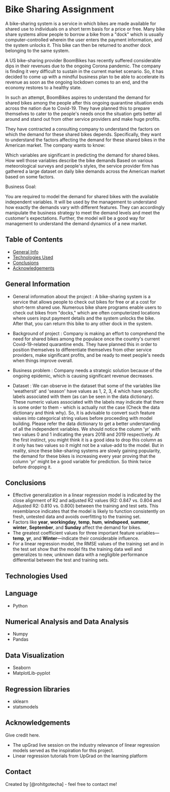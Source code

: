 # Bike Sharing Assignment
A bike-sharing system is a service in which bikes are made available for shared use to individuals on a short term basis for a price or free. Many bike share systems allow people to borrow a bike from a "dock" which is usually computer-controlled wherein the user enters the payment information, and the system unlocks it. This bike can then be returned to another dock belonging to the same system.

A US bike-sharing provider BoomBikes has recently suffered considerable dips in their revenues due to the ongoing Corona pandemic. The company is finding it very difficult to sustain in the current market scenario. So, it has decided to come up with a mindful business plan to be able to accelerate its revenue as soon as the ongoing lockdown comes to an end, and the economy restores to a healthy state.

In such an attempt, BoomBikes aspires to understand the demand for shared bikes among the people after this ongoing quarantine situation ends across the nation due to Covid-19. They have planned this to prepare themselves to cater to the people's needs once the situation gets better all around and stand out from other service providers and make huge profits.

They have contracted a consulting company to understand the factors on which the demand for these shared bikes depends. Specifically, they want to understand the factors affecting the demand for these shared bikes in the American market. The company wants to know:

Which variables are significant in predicting the demand for shared bikes.
How well those variables describe the bike demands
Based on various meteorological surveys and people's styles, the service provider firm has gathered a large dataset on daily bike demands across the American market based on some factors.

Business Goal:

You are required to model the demand for shared bikes with the available independent variables. It will be used by the management to understand how exactly the demands vary with different features. They can accordingly manipulate the business strategy to meet the demand levels and meet the customer's expectations. Further, the model will be a good way for management to understand the demand dynamics of a new market.


## Table of Contents
* [General Info](#general-information)
* [Technologies Used](#technologies-used)
* [Conclusions](#conclusions)
* [Acknowledgements](#acknowledgements)

<!-- You can include any other section that is pertinent to your problem -->

## General Information
-  General information about the project : A bike-sharing system is a service that allows people to check out bikes for free or at a cost for short-term shared use. Numerous bike share programs enable users to check out bikes from "docks," which are often computerized locations where users input payment details and the system unlocks the bike. After that, you can return this bike to any other dock in the system.
- Background  of project : Company is making an effort to comprehend the need for shared bikes among the populace once the country's current Covid-19-related quarantine ends. They have planned this in order to position themselves to differentiate themselves from other service providers, make significant profits, and be ready to meet people's needs when things improve overall.

- Business problem : Company needs a strategic solution because of the ongoing epidemic, which is causing significant revenue decreases.
- Dataset : We can observe in the dataset that some of the variables like 'weathersit' and 'season' have values as 1, 2, 3, 4 which have specific labels associated with them (as can be seen in the data dictionary). These numeric values associated with the labels may indicate that there is some order to them - which is actually not the case (Check the data dictionary and think why). So, it is advisable to convert such feature values into categorical string values before proceeding with model building. Please refer the data dictionary to get a better understanding of all the independent variables. We should notice the column 'yr' with two values 0 and 1 indicating the years 2018 and 2019 respectively. At the first instinct, you might think it is a good idea to drop this column as it only has two values so it might not be a value-add to the model. But in reality, since these bike-sharing systems are slowly gaining popularity, the demand for these bikes is increasing every year proving that the column 'yr' might be a good variable for prediction. So think twice before dropping it.

<!-- You don't have to answer all the questions - just the ones relevant to your project. -->

## Conclusions

- Effective generalization in a linear regression model is indicated by the close alignment of R2 and adjusted R2 values (R2: 0.847 vs. 0.804 and Adjusted R2: 0.810 vs. 0.800) between the training and test sets. This resemblance indicates that the model is likely to function consistently on fresh, untested data and avoids overfitting to the training set.
- Factors like **year**, **workingday**, **temp**, **hum**, **windspeed**, **summer**, **winter**, **September**, and **Sunday** affect the demand for bikes.
- The greatest coefficient values for three important feature variables—**temp**, **yr**, and **Winter**—indicate their considerable influence.
- For a linear regression model, the RMSE values of the training set and in the test set show that the model fits the training data well and generalizes to new, unknown data with a negligible performance differential between the test and training sets.


<!-- You don't have to answer all the questions - just the ones relevant to your project. -->


## Technologies Used

   ## Language
   - Python
   ## Numerical Analysis and Data Analysis
   - Numpy
   - Pandas
   ## Data Visualization
  - Seaborn 
  - MatplotLib-pyplot
   ## Regression libraries
  - sklearn
  - statsmodels
  
<!-- As the libraries versions keep on changing, it is recommended to mention the version of library used in this project -->

## Acknowledgements
Give credit here.
- The upGrad live session on the industry relevance of linear regression models served as the inspiration for this project.
- Linear regression tutorials from UpGrad on the learning platform

## Contact
Created by [@rohitgotecha] - feel free to contact me!


<!-- Optional -->
<!-- ## License -->
<!-- This project is open source and available under the [... License](). -->

<!-- You don't have to include all sections - just the one's relevant to your project -->
